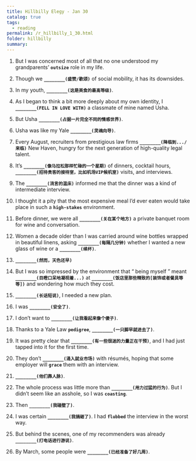 ```yaml
---
title: Hillbilly Elegy - Jan 30
catalog: true
tags: 
  - reading
permalink: /r_hillbilly_1_30.html
folder: hillbilly
summary: 
---
```



1.  But I was concerned most of all that no one understood my grandparents’ <b data-toggle="tooltip" data-original-title="{{site.data.glossary.outsize}}">`outsize`</b> role in my life.

2.  Though we <b data-toggle="tooltip" data-original-title="{{site.data.answers.hill_d_11_b1}}">`________(盛赞/歌颂)`</b> of social mobility, it has its downsides.

3.  In my youth, <b data-toggle="tooltip" data-original-title="{{site.data.answers.hill_d_11_c1}}">`________(这是美食的最高等级)`</b>.

4.  As I began to think a bit more deeply about my own identity, I <b data-toggle="tooltip" data-original-title="{{site.data.answers.hill_d_11_d1}}">`________(FELL IN LOVE WITH)`</b> a classmate of mine named Usha.

5.  But Usha <b data-toggle="tooltip" data-original-title="{{site.data.answers.hill_d_11_e1}}">`________(占据一片完全不同的情感世界)`</b>.

6.  Usha was like my Yale <b data-toggle="tooltip" data-original-title="{{site.data.answers.hill_d_11_f1}}">`________(灵魂向导)`</b>.

7.  Every August, recruiters from prestigious law firms <b data-toggle="tooltip" data-original-title="{{site.data.answers.hill_d_11_g1}}">`________(降临到.../来临)`</b> New Haven, hungry for the next generation of high-quality legal talent.

8.  It’s <b data-toggle="tooltip" data-original-title="{{site.data.answers.hill_d_11_h1}}">`________(像马拉松那样忙碌的一个星期)`</b> of dinners, cocktail hours, <b data-toggle="tooltip" data-original-title="{{site.data.answers.hill_d_11_h2}}">`________(招待贵客的接待室，比如机场VIP候机室)`</b> visits, and interviews.

9.  The <b data-toggle="tooltip" data-original-title="{{site.data.answers.hill_d_11_i1}}">`________(流言的温床)`</b> informed me that the dinner was a kind of intermediate interview.

10.  I thought it a pity that the most expensive meal I’d ever eaten would take place in such a <b data-toggle="tooltip" data-original-title="{{site.data.glossary.high-stakes}}">`high-stakes`</b> environment.

11.  Before dinner, we were all <b data-toggle="tooltip" data-original-title="{{site.data.answers.hill_d_11_k1}}">`________(关在某个地方)`</b> a private banquet room for wine and conversation.

12.  Women a decade older than I was carried around wine bottles wrapped in beautiful linens, asking <b data-toggle="tooltip" data-original-title="{{site.data.answers.hill_d_11_l1}}">`________(每隔几分钟)`</b> whether I wanted a new glass of wine or a <b data-toggle="tooltip" data-original-title="{{site.data.answers.hill_d_11_l2}}">`________(续杯)`</b>.

13.  <b data-toggle="tooltip" data-original-title="{{site.data.answers.hill_d_11_m1}}">`________(然而，天色还早)`</b>

14.  But I was so impressed by the environment that “ being myself ” meant <b data-toggle="tooltip" data-original-title="{{site.data.answers.hill_d_11_n1}}">`________(目瞪口呆地凝视着...)`</b> at <b data-toggle="tooltip" data-original-title="{{site.data.answers.hill_d_11_n2}}">`________(饭店里那些精致的[装饰或者餐具等等])`</b> and wondering how much they cost.

15.  <b data-toggle="tooltip" data-original-title="{{site.data.answers.hill_d_11_o1}}">`________(长话短说)`</b>, I needed a new plan.

16.  I was <b data-toggle="tooltip" data-original-title="{{site.data.answers.hill_d_11_p1}}">`________(安全了)`</b>.

17.  I don’t want to <b data-toggle="tooltip" data-original-title="{{site.data.answers.hill_d_11_q1}}">`________(让我看起来像个傻子)`</b>.

18.  Thanks to a Yale Law <b data-toggle="tooltip" data-original-title="{{site.data.glossary.pedigree}}">`pedigree`</b>, <b data-toggle="tooltip" data-original-title="{{site.data.answers.hill_d_11_r1}}">`________(一只脚早就进去了)`</b>.

19.  It was pretty clear that <b data-toggle="tooltip" data-original-title="{{site.data.answers.hill_d_11_s1}}">`________(有一些很迷的力量正在干预)`</b>, and I had just tapped into it for the first time.

20.  They don’t <b data-toggle="tooltip" data-original-title="{{site.data.answers.hill_d_11_t1}}">`________(涌入就业市场)`</b> with résumés, hoping that some employer will <b data-toggle="tooltip" data-original-title="{{site.data.glossary.grace}}">`grace`</b> them with an interview.

21.  <b data-toggle="tooltip" data-original-title="{{site.data.answers.hill_d_11_u1}}">`________(他们靠人脉)`</b>.

22.  The whole process was little more than <b data-toggle="tooltip" data-original-title="{{site.data.answers.hill_d_11_v1}}">`________(用力过猛的行为)`</b>. But I didn’t seem like an asshole, so I was <b data-toggle="tooltip" data-original-title="{{site.data.glossary.coasting}}">`coasting`</b>.

23.  Then <b data-toggle="tooltip" data-original-title="{{site.data.answers.hill_d_11_w1}}">`________(我碰壁了)`</b>.

24.  I was certain <b data-toggle="tooltip" data-original-title="{{site.data.answers.hill_d_11_x1}}">`________(我搞砸了)`</b>. I had <b data-toggle="tooltip" data-original-title="{{site.data.glossary.flubbed}}">`flubbed`</b> the interview in the worst way.

25.  But behind the scenes, one of my recommenders was already <b data-toggle="tooltip" data-original-title="{{site.data.answers.hill_d_11_y1}}">`________(打电话进行游说)`</b>.

26.  By March, some people were <b data-toggle="tooltip" data-original-title="{{site.data.answers.hill_d_11_z1}}">`________(已经准备了好几周)`</b>.